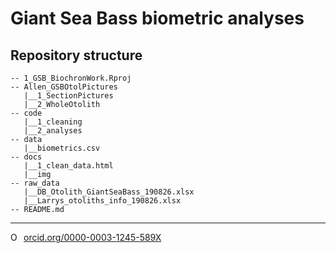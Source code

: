 # Giant Sea Bass biometric analyses


## Repository structure 

```
-- 1_GSB_BiochronWork.Rproj
-- Allen_GSBOtolPictures
   |__1_SectionPictures
   |__2_WholeOtolith
-- code
   |__1_cleaning
   |__2_analyses
-- data
   |__biometrics.csv
-- docs
   |__1_clean_data.html
   |__img
-- raw_data
   |__DB_Otolith_GiantSeaBass_190826.xlsx
   |__Larrys_otoliths_info_190826.xlsx
-- README.md
```

--------- 

<a href="https://orcid.org/0000-0003-1245-589X" target="orcid.widget" rel="noopener noreferrer" style="vertical-align:top;"><img src="https://orcid.org/sites/default/files/images/orcid_16x16.png" style="width:1em;margin-right:.5em;" alt="ORCID iD icon">orcid.org/0000-0003-1245-589X</a>
